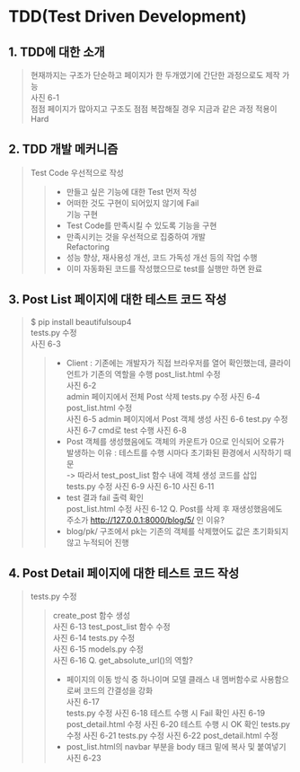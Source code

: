 # TDD(Test Driven Development)

## 1. TDD에 대한 소개
> 현재까지는 구조가 단순하고 페이지가 한 두개였기에 간단한 과정으로도 제작 가능  
> 사진 6-1  
> 점점 페이지가 많아지고 구조도 점점 복잡해질 경우 지금과 같은 과정 적용이 Hard

## 2. TDD 개발 메커니즘
> Test Code 우선적으로 작성  
>> - 만들고 싶은 기능에 대한 Test 먼저 작성  
>> - 어떠한 것도 구현이 되어있지 않기에 Fail  
> 기능 구현  
>> - Test Code를 만족시킬 수 있도록 기능을 구현  
>> - 만족시키는 것을 우선적으로 집중하여 개발  
> Refactoring  
>> - 성능 향상, 재사용성 개선, 코드 가독성 개선 등의 작업 수행  
>> - 이미 자동화된 코드를 작성했으므로 test를 실행만 하면 완료  

## 3. Post List 페이지에 대한 테스트 코드 작성
> $ pip install beautifulsoup4  
> tests.py 수정  
사진 6-3  
>> - Client : 기존에는 개발자가 직접 브라우저를 열어 확인했는데, 클라이언트가 기존의 역할을 수행
> post_list.html 수정  
사진 6-2  
> admin 페이지에서 전체 Post 삭제
> tests.py 수정
사진 6-4
> post_list.html 수정  
사진 6-5
> admin 페이지에서 Post 객체 생성
사진 6-6
> test.py 수정
사진 6-7
> cmd로 test 수행
사진 6-8
>> - Post 객체를 생성했음에도 객체의 카운트가 0으로 인식되어 오류가 발생하는 이유 : 테스트를 수행 시마다 초기화된 환경에서 시작하기 때문  
>> -> 따라서 test_post_list 함수 내에 객체 생성 코드를 삽입  
> tests.py 수정
사진 6-9
사진 6-10
사진 6-11
>> - test 결과 fail 출력 확인  
> post_list.html 수정
사진 6-12
> Q. Post를 삭제 후 재생성했음에도 주소가 http://127.0.0.1:8000/blog/5/ 인 이유?  
>> - blog/pk/ 구조에서 pk는 기존의 객체를 삭제했어도 값은 초기화되지 않고 누적되어 진행  

## 4. Post Detail 페이지에 대한 테스트 코드 작성
> tests.py 수정  
>> create_post 함수 생성  
사진 6-13
>> test_post_list 함수 수정  
사진 6-14
> tests.py 수정  
사진 6-15
> models.py 수정  
사진 6-16
> Q. get_absolute_url()의 역할?  
>> - 페이지의 이동 방식 중 하나이며 모델 클래스 내 멤버함수로 사용함으로써 코드의 간결성을 강화  
>> 사진 6-17  
> tests.py 수정
사진 6-18
> 테스트 수행 시 Fail 확인
사진 6-19
> post_detail.html 수정
사진 6-20
> 테스트 수행 시 OK 확인
> tests.py 수정
사진 6-21
> tests.py 수정
사진 6-22
> post_detail.html 수정
>> - post_list.html의 navbar 부분을 body 태크 밑에 복사 및 붙여넣기
사진 6-23

